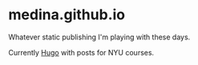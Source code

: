 # medina.github.io

Whatever static publishing I'm playing with these days.

Currently [Hugo](https://gohugo.io/) with posts for NYU courses.
